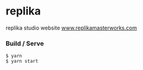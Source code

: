 # replika

replika studio website
www.replikamasterworks.com

### Build / Serve

```
$ yarn
$ yarn start
```
